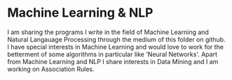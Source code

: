 # Machine Learning & NLP
I am sharing the programs I write in the field of Machine Learning and Natural Langauage Processing through the medium of this folder on github.
I have special interests in Machine Learning and would love to work for the betterment of some algorithms in particular like 'Neural Networks'. Apart from Machine Learning and NLP I share interests in Data Mining and I am working on Association Rules.
